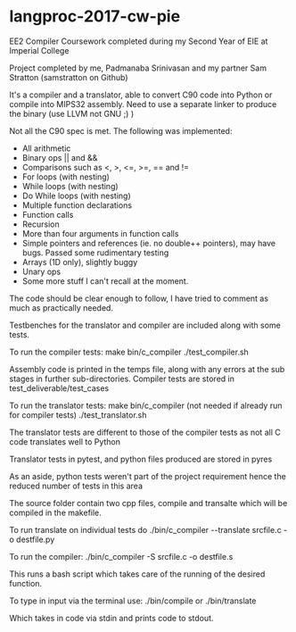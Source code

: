 # langproc-2017-cw-pie


EE2 Compiler Coursework completed during my Second Year of EIE at Imperial College

Project completed by me, Padmanaba Srinivasan and my partner Sam Stratton (samstratton on Github)

It's a compiler and a translator, able to convert C90 code into Python or compile into MIPS32 assembly. Need to use a separate linker to produce the binary (use LLVM not GNU ;) )

Not all the C90 spec is met. The following was implemented:

- All arithmetic
- Binary ops || and &&
- Comparisons such as <, >, <=, >=, == and !=
- For loops (with nesting)
- While loops (with nesting)
- Do While loops (with nesting)
- Multiple function declarations
- Function calls
- Recursion
- More than four arguments in function calls
- Simple pointers and references (ie. no double++ pointers), may have bugs. Passed some rudimentary testing
- Arrays (1D only), slightly buggy
- Unary ops
- Some more stuff I can't recall at the moment. 

The code should be clear enough to follow, I have tried to comment as much as practically needed.

Testbenches for the translator and compiler are included along with some tests.

To run the compiler tests:
    make bin/c_compiler
    ./test_compiler.sh

Assembly code is printed in the temps file, along with any errors at the sub stages in further sub-directories. Compiler tests are stored in test_deliverable/test_cases

To run the translator tests:
    make bin/c_compiler (not needed if already run for compiler tests)
    ./test_translator.sh

The translator tests are different to those of the compiler tests as not all C code translates well to Python

Translator tests in pytest, and python files produced are stored in pyres

As an aside, python tests weren't part of the project requirement hence the reduced number of tests in this area

The source folder contain two cpp files, compile and transalte which will be compiled in the makefile.

To run translate on individual tests do
    ./bin/c_compiler --translate srcfile.c -o destfile.py

To run the compiler:
    ./bin/c_compiler -S srcfile.c -o destfile.s

This runs a bash script which takes care of the running of the desired function.

To type in input via the terminal use:
    ./bin/compile 
    or
    ./bin/translate

Which takes in code via stdin and prints code to stdout.
